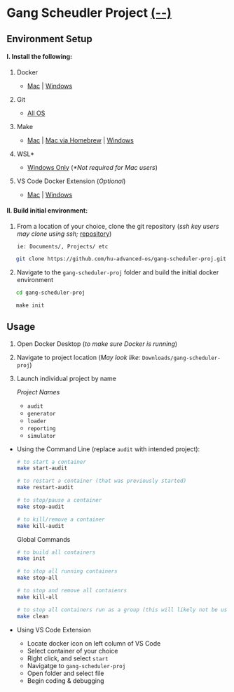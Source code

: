 # Gang Scheudler Project [(--)](https://canvas.howard.edu/courses/44331/assignments/352332)

##  Environment Setup

#### I. Install the following:
1. Docker
   - [Mac](https://docs.docker.com/desktop/install/mac-install/) | [Windows](https://docs.docker.com/desktop/install/windows-install/)

2. Git
   - [All OS](https://git-scm.com/book/en/v2/Getting-Started-Installing-Git)

3. Make
   - [Mac](https://stackoverflow.com/a/10265766) | [Mac via Homebrew](https://formulae.brew.sh/formula/make) | [Windows](https://gnuwin32.sourceforge.net/packages/make.htm) 
4. WSL*
   - [Windows Only](https://learn.microsoft.com/en-us/windows/wsl/install) (_*Not required for Mac users_)
5. VS Code Docker Extension (_Optional_)
   - [Mac]() | [Windows]()

#### II. Build initial environment: 

1. From a location of your choice, clone the git repository (_ssh key users may clone using ssh;_ [repository](https://github.com/hu-advanced-os/gang-scheduler-proj))

   `ie: Documents/, Projects/ etc`
``` bash
   git clone https://github.com/hu-advanced-os/gang-scheduler-proj.git
   ```

2. Navigate to the `gang-scheduler-proj` folder and build the initial docker environment
``` bash
   cd gang-scheduler-proj
   ```
   ``` 
      make init
   ```

## Usage
1. Open Docker Desktop (_to make sure Docker is running_)

2. Navigate to project location (_May look like:_ `Downloads/gang-scheduler-proj`)

3. Launch individual project by name
   
   _Project Names_
   - `audit`
   - `generator`
   - `loader`
   - `reporting`
   - `simulator`

- Using the Command Line (replace `audit` with intended project):
   ```bash
   # to start a container
   make start-audit

   # to restart a container (that was previously started)
   make restart-audit

   # to stop/pause a container
   make stop-audit
   
   # to kill/remove a container
   make kill-audit
   ```

   Global Commands
   ```bash
   # to build all containers 
   make init

   # to stop all running containers
   make stop-all

   # to stop and remove all contaienrs
   make kill-all

   # to stop all containers run as a group (this will likely not be used)
   make clean
   ```

- Using VS Code Extension
   
   - Locate docker icon on left column of VS Code
   - Select container of your choice
   - Right click, and select `start` 
   - Navigatge to `gang-scheduler-proj`
   - Open folder and select file
   - Begin coding & debugging